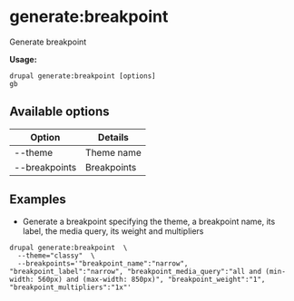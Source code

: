 # generate:breakpoint
Generate breakpoint

**Usage:**
```
drupal generate:breakpoint [options]
gb
```

## Available options
Option | Details
-------|-------------
--theme | Theme name
--breakpoints | Breakpoints

## Examples
* Generate a breakpoint specifying the theme, a breakpoint name, its label, the media query, its weight and multipliers
```
drupal generate:breakpoint  \
  --theme="classy"  \
  --breakpoints='"breakpoint_name":"narrow", "breakpoint_label":"narrow", "breakpoint_media_query":"all and (min-width: 560px) and (max-width: 850px)", "breakpoint_weight":"1", "breakpoint_multipliers":"1x"'
```
